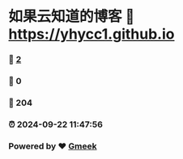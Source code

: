 # 如果云知道的博客 :link: https://yhycc1.github.io 
### :page_facing_up: [2](https://yhycc1.github.io/tag.html) 
### :speech_balloon: 0 
### :hibiscus: 204 
### :alarm_clock: 2024-09-22 11:47:56 
### Powered by :heart: [Gmeek](https://github.com/Meekdai/Gmeek)
